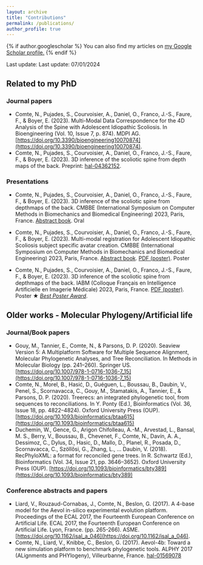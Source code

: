 ```yaml
---
layout: archive
title: "Contributions"
permalink: /publications/
author_profile: true
---
```

{% if author.googlescholar %}
  You can also find my articles on <u><a href="{{author.googlescholar}}">my Google Scholar profile</a>.</u>
{% endif %}

<!---
{% include base_path %}

{% for post in site.publications reversed %}
  {% include archive-single.html %}
{% endfor %}
-->

Last update: Last update: 07/01/2024

## Related to my PhD
### Journal papers
* Comte, N., Pujades, S., Courvoisier, A., Daniel, O., Franco, J.-S., Faure, F., & Boyer, E. (2023). Multi-Modal Data Correspondence for the 4D Analysis of the Spine with Adolescent Idiopathic Scoliosis. In Bioengineering (Vol. 10, Issue 7, p. 874). MDPI AG. [https://doi.org/10.3390/bioengineering10070874](https://doi.org/10.3390/bioengineering10070874).
* Comte, N., Pujades, S., Courvoisier, A., Daniel, O., Franco, J.-S., Faure, F., & Boyer, E. (2023). 3D inference of the scoliotic spine from depth maps of the back. Preprint: [hal-04362152](https://hal.science/hal-04362152).

### Presentations
* Comte, N., Pujades, S., Courvoisier, A., Daniel, O., Franco, J.-S., Faure, F., & Boyer, E. (2023). 3D inference of the scoliotic spine from depthmaps of the back. CMBBE (International Symposium on Computer Methods in Biomechanics and Biomedical Engineering) 2023, Paris, France. [Abstract book](http://www.cmbbe-symposium.com/2023/wp-content/uploads/sites/14/2023/04/CMBBE23_Abstract_book_orals_small.pdf). Oral

* Comte, N., Pujades, S., Courvoisier, A., Daniel, O., Franco, J.-S., Faure, F., & Boyer, E. (2023). Multi-modal registration for Adolescent Idiopathic Scoliosis subject specific avatar creation. CMBBE (International Symposium on Computer Methods in Biomechanics and Biomedical Engineering) 2023, Paris, France. [Abstract book](https://www.cmbbe-symposium.com/2023/wp-content/uploads/sites/14/2023/04/CMBBE23_Abstract_book_posters_small.pdf). [PDF (poster)](/files/posters/cmbbe2023_poster_compressed.pdf). Poster

* Comte, N., Pujades, S., Courvoisier, A., Daniel, O., Franco, J.-S., Faure, F., & Boyer, E. (2023). 3D inference of the scoliotic spine from depthmaps of the back. IABM (Colloque Français en Intelligence Artificielle en Imagerie Médicale) 2023, Paris, France. [PDF (poster)](/files/posters/iabm2023_poster_compressed.pdf). Poster &#9733; [*Best Poster Award*](https://iabm2023.sciencesconf.org/resource/page/id/12).


## Older works - Molecular Phylogeny/Artificial life
### Journal/Book papers
* Gouy, M., Tannier, E., Comte, N., & Parsons, D. P. (2020). Seaview Version 5: A Multiplatform Software for Multiple Sequence Alignment, Molecular Phylogenetic Analyses, and Tree Reconciliation. In Methods in Molecular Biology (pp. 241–260). Springer US. [https://doi.org/10.1007/978-1-0716-1036-7_15](https://doi.org/10.1007/978-1-0716-1036-7_15)
* Comte, N., Morel, B., Hasić, D., Guéguen, L., Boussau, B., Daubin, V., Penel, S., Scornavacca, C., Gouy, M., Stamatakis, A., Tannier, E., & Parsons, D. P. (2020). Treerecs: an integrated phylogenetic tool, from sequences to reconciliations. In Y. Ponty (Ed.), Bioinformatics (Vol. 36, Issue 18, pp. 4822–4824). Oxford University Press (OUP). [https://doi.org/10.1093/bioinformatics/btaa615](https://doi.org/10.1093/bioinformatics/btaa615)
* Duchemin, W., Gence, G., Arigon Chifolleau, A.-M., Arvestad, L., Bansal, M. S., Berry, V., Boussau, B., Chevenet, F., Comte, N., Davín, A. A., Dessimoz, C., Dylus, D., Hasic, D., Mallo, D., Planel, R., Posada, D., Scornavacca, C., Szöllősi, G., Zhang, L., … Daubin, V. (2018). RecPhyloXML: a format for reconciled gene trees. In R. Schwartz (Ed.), Bioinformatics (Vol. 34, Issue 21, pp. 3646–3652). Oxford University Press (OUP). [https://doi.org/10.1093/bioinformatics/bty389](https://doi.org/10.1093/bioinformatics/bty389)

### Conference abstracts and papers
* Liard, V., Rouzaud-Cornabas, J., Comte, N., Beslon, G. (2017). A 4-base model for the Aevol in-silico experimental evolution platform. Proceedings of the ECAL 2017, the Fourteenth European Conference on Artificial Life. ECAL 2017, the Fourteenth European Conference on Artificial Life. Lyon, France. (pp. 265-266). ASME. [https://doi.org/10.1162/isal_a_046](https://doi.org/10.1162/isal_a_046).
* Comte, N., Liard, V., Knibbe, C., Beslon, G. (2017). Aevol-4b: Toward a new simulation platform to benchmark phylogenetic tools. ALPHY 2017 (ALignments and PHYlogeny), Villeurbanne, France. [hal-01569078](https://hal.science/hal-01569078/document)
